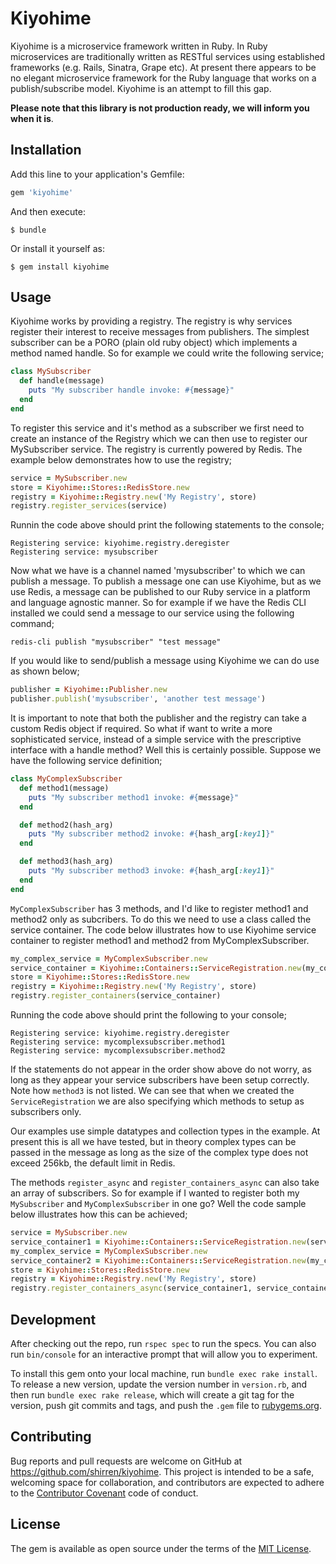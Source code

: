 # Kiyohime

Kiyohime is a microservice framework written in Ruby. In Ruby microservices are traditionally written as RESTful services using established frameworks (e.g. Rails, Sinatra, Grape etc). At present there appears to be no elegant microservice framework for the Ruby language that works on a publish/subscribe model. Kiyohime is an attempt to fill this gap.

**Please note that this library is not production ready, we will inform you when it is**.

## Installation

Add this line to your application's Gemfile:

```ruby
gem 'kiyohime'
```

And then execute:

    $ bundle

Or install it yourself as:

    $ gem install kiyohime

## Usage

Kiyohime works by providing a registry. The registry is why services register their interest to receive messages from publishers. The simplest subscriber can be a PORO (plain old ruby object) which implements a method named handle. So for example we could write the following service;

```ruby
class MySubscriber
  def handle(message)
    puts "My subscriber handle invoke: #{message}"
  end
end
```

To register this service and it's method as a subscriber we first need to create an instance of the Registry which we can then use to register our MySubscriber service. The registry is currently powered by Redis. The example below demonstrates how to use the registry;

```ruby
service = MySubscriber.new
store = Kiyohime::Stores::RedisStore.new
registry = Kiyohime::Registry.new('My Registry', store)
registry.register_services(service)
```

Runnin the code above should print the following statements to the console;

```
Registering service: kiyohime.registry.deregister
Registering service: mysubscriber
```

Now what we have is a channel named 'mysubscriber' to which we can publish a message. To publish a message one can use Kiyohime, but as we use Redis, a message can be published to our Ruby service in a platform and language agnostic manner. So for example if we have the Redis CLI installed we could send a message to our service using the following command;

```
redis-cli publish "mysubscriber" "test message"
```

If you would like to send/publish a message using Kiyohime we can do use as shown below;

```ruby
publisher = Kiyohime::Publisher.new
publisher.publish('mysubscriber', 'another test message')
```

It is important to note that both the publisher and the registry can take a custom Redis object if required. So what if want to write a more sophisticated service, instead of a simple service with the prescriptive interface with a handle method? Well this is certainly possible. Suppose we have the following service definition;

```ruby
class MyComplexSubscriber
  def method1(message)
    puts "My subscriber method1 invoke: #{message}"
  end

  def method2(hash_arg)
    puts "My subscriber method2 invoke: #{hash_arg[:key1]}"
  end

  def method3(hash_arg)
    puts "My subscriber method3 invoke: #{hash_arg[:key1]}"
  end
end
```

`MyComplexSubscriber` has 3 methods, and I'd like to register method1 and method2 only as subcribers. To do this we need to use a class called the service container. The code below illustrates how to use Kiyohime service container to register method1 and method2 from MyComplexSubscriber.

```ruby
my_complex_service = MyComplexSubscriber.new
service_container = Kiyohime::Containers::ServiceRegistration.new(my_complex_service, :method1, :method2)
store = Kiyohime::Stores::RedisStore.new
registry = Kiyohime::Registry.new('My Registry', store)
registry.register_containers(service_container)
```

Running the code above should print the following to your console;

```
Registering service: kiyohime.registry.deregister
Registering service: mycomplexsubscriber.method1
Registering service: mycomplexsubscriber.method2
```

If the statements do not appear in the order show above do not worry, as long as they appear your service subscribers have been setup correctly. Note how `method3` is not listed. We can see that when we created the `ServiceRegistration` we are also specifying which methods to setup as subscribers only.

Our examples use simple datatypes and collection types in the example. At present this is all we have tested, but in theory complex types can be passed in the message as long as the size of the complex type does not exceed 256kb, the default limit in Redis.

The methods `register_async` and `register_containers_async` can also take an array of subscribers. So for example if I wanted to register both my `MySubscriber` and `MyComplexSubscriber` in one go? Well the code sample below illustrates how this can be achieved;

```ruby
service = MySubscriber.new
service_container1 = Kiyohime::Containers::ServiceRegistration.new(service, :handle)
my_complex_service = MyComplexSubscriber.new
service_container2 = Kiyohime::Containers::ServiceRegistration.new(my_complex_service, :method1, :method2)
store = Kiyohime::Stores::RedisStore.new
registry = Kiyohime::Registry.new('My Registry', store)
registry.register_containers_async(service_container1, service_container2)
```

## Development

After checking out the repo, run `rspec spec` to run the specs. You can also run `bin/console` for an interactive prompt that will allow you to experiment.

To install this gem onto your local machine, run `bundle exec rake install`. To release a new version, update the version number in `version.rb`, and then run `bundle exec rake release`, which will create a git tag for the version, push git commits and tags, and push the `.gem` file to [rubygems.org](https://rubygems.org).

## Contributing

Bug reports and pull requests are welcome on GitHub at https://github.com/shirren/kiyohime. This project is intended to be a safe, welcoming space for collaboration, and contributors are expected to adhere to the [Contributor Covenant](http://contributor-covenant.org) code of conduct.


## License

The gem is available as open source under the terms of the [MIT License](http://opensource.org/licenses/MIT).

